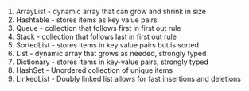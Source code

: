 1. ArrayList - dynamic array that can grow and shrink in size
2. Hashtable - stores items as key value pairs
3. Queue - collection that follows first in first out rule
4. Stack - collection that follows last in first out rule
5. SortedList - stores items in key value pairs but is sorted 
6. List - dynamic array that grows as needed, strongly typed
7. Dictionary - stores items in key-value pairs, strongly typed 
8. HashSet - Unordered collection of unique items 
9. LinkedList - Doubly linked list allows for fast insertions and deletions